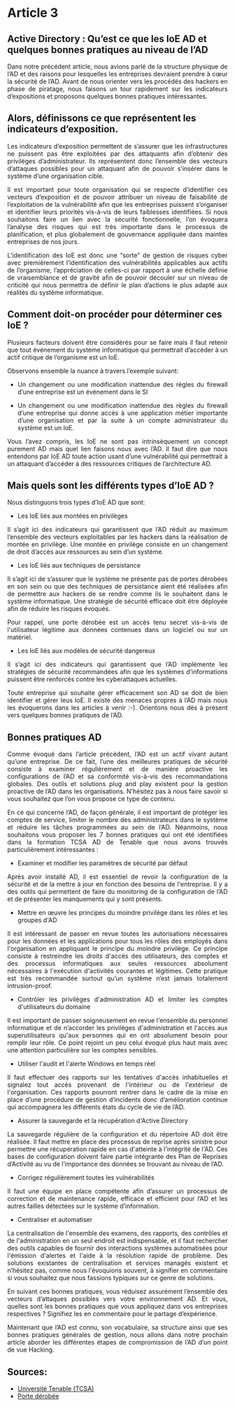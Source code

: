 # Article 3
## Active Directory : Qu’est ce que les IoE AD et quelques bonnes pratiques au niveau de l’AD

<p align="justify"> Dans notre précédent article, nous avions parlé de la structure physique de l’AD et des raisons pour lesquelles les entreprises devraient prendre à cœur la sécurité de l’AD. Avant de nous orienter vers les procédés des hackers en phase de piratage, nous faisons un tour rapidement sur les indicateurs d’expositions et proposons quelques bonnes pratiques intéressantes.</p>
 
## Alors, définissons ce que représentent les indicateurs d’exposition.
 
<p align="justify"> Les indicateurs d’exposition permettent de s’assurer que les infrastructures ne puissent pas être exploitées par des attaquants afin d’obtenir des privilèges d’administrateur. Ils représentent donc l’ensemble des vecteurs d’attaques possibles pour un attaquant afin de pouvoir s’insérer dans le système d’une organisation cible.</p>

<p align="justify"> Il est important pour toute organisation qui se respecte d’identifier ces vecteurs d’exposition et de pouvoir attribuer un niveau de faisabilité de l’exploitation de la vulnérabilité afin que les entreprises puissent s’organiser et identifier leurs priorités vis-à-vis de leurs faiblesses identifiées. Si nous souhaitons faire un lien avec la sécurité fonctionnelle, l’on évoquera l’analyse des risques qui est très importante dans le processus de planification, et plus globalement de gouvernance appliquée dans maintes entreprises de nos jours.</p>

<p align="justify"> L’identification des IoE est donc une “sorte” de gestion de risques cyber avec premièrement l’identification des vulnérabilités applicables aux actifs de l’organisme, l’appréciation de celles-ci par rapport à une échelle définie de vraisemblance et de gravité afin de pouvoir découler sur un niveau de criticité qui nous permettra de définir le plan d’actions le plus adapté aux réalités du système informatique.</p>

## Comment doit-on procéder pour déterminer ces IoE ?
 
<p align="justify"> Plusieurs facteurs doivent être considérés pour se faire mais il faut retenir que tout événement du système informatique qui permettrait d’accéder à un actif critique de l’organisme est un IoE.

Observons ensemble la nuance à travers l’exemple suivant:</p>

- <p align="justify"> Un changement ou une modification inattendue des règles du firewall d’une entreprise est un événement dans le SI
  
- <p align="justify"> Un changement ou une modification inattendue des règles du firewall d’une entreprise qui donne accès à une application métier importante d’une organisation et par la suite à un compte administrateur du système est un IoE.

<p align="justify"> Vous l’avez compris, les IoE ne sont pas intrinsèquement un concept purement AD mais quel lien faisons nous avec l’AD. Il faut dire que nous entendons par IoE AD toute action usant d’une vulnérabilité qui permettrait à un attaquant d’accéder à des ressources critiques de l’architecture AD. </p>

## Mais quels sont les différents types d’IoE AD ?

<p align="justify"> Nous distinguons trois types d’IoE AD que sont:</p>

  - <p align="justify">Les IoE liés aux montées en privilèges

<p align="justify"> Il s’agit ici des indicateurs qui garantissent que l’AD réduit au maximum l’ensemble des vecteurs exploitables par les hackers dans la réalisation de montée en privilège. Une montée en privilège consiste en un changement de droit d’accès aux ressources au sein d’un système.</p>
 
  - <p align="justify">Les IoE liés aux techniques de persistance
  
<p align="justify"> Il s’agit ici de s’assurer que le système ne présente pas de portes dérobées en son sein ou que des techniques de persistance aient été réalisées afin de permettre aux hackers de se rendre comme ils le souhaitent dans le système informatique. Une stratégie de sécurité efficace doit être déployée afin de réduire les risques évoqués.</p>

<p align="justify">Pour rappel, une porte dérobée est un accès tenu secret vis-à-vis de l'utilisateur légitime aux données contenues dans un logiciel ou sur un matériel.</p>

  - <p align="justify">Les IoE liés aux modèles de sécurité dangereux

<p align="justify">Il s’agit ici des indicateurs qui garantissent que l’AD implémente les stratégies de sécurité recommandées afin que les systèmes d’informations puissent être renforcés contre les cyberattaques actuelles.</p>

<p align="justify">Toute entreprise qui souhaite gérer efficacement son AD se doit de bien identifier et gérer leus IoE. Il existe des menaces propres à l’AD mais nous les évoquerons dans les articles à venir :-). Orientons nous dès à présent vers quelques bonnes pratiques de l’AD.</p>

## Bonnes pratiques AD

<p align="justify"> Comme évoqué dans l’article précédent, l’AD est un actif vivant autant qu’une entreprise. De ce fait, l’une des meilleures pratiques de sécurité consiste à examiner régulièrement et de manière proactive les configurations de l’AD et sa conformité vis-à-vis des recommandations globales. Des outils et solutions plug and play existent pour la gestion proactive de l’AD dans les organisations. N’hésitez pas à nous faire savoir si vous souhaitez que l’on vous propose ce type de contenu.</p>

<p align="justify"> En ce qui concerne l’AD, de façon générale, il est important de protéger les comptes de service, limiter le nombre des administrateurs dans le système et réduire les tâches programmées au sein de l’AD. Néanmoins, nous souhaitons vous proposer les 7 bonnes pratiques qui ont été identifiées dans la formation TCSA AD de Tenable que nous avons trouvés particulièrement intéressantes :</p>
 
  - <p align="justify"> Examiner et modifier les paramètres de sécurité par défaut
<p align="justify">Après avoir installé AD, il est essentiel de revoir la configuration de la sécurité et de la mettre à jour en fonction des besoins de l'entreprise. Il y a des outils qui permettent de faire du monitoring de la configuration de l’AD et de présenter les manquements qui y sont présents.</p>

  - <p align="justify"> Mettre en œuvre les principes du moindre privilège dans les rôles et les groupes d'AD
<p align="justify"> Il est intéressant de passer en revue toutes les autorisations nécessaires pour les données et les applications pour tous les rôles des employés dans l'organisation en appliquant le principe du moindre privilège. Ce principe consiste à restreindre les droits d'accès des utilisateurs, des comptes et des processus informatiques aux seules ressources absolument nécessaires à l'exécution d'activités courantes et légitimes. Cette pratique est très recommandée surtout qu’un système n’est jamais totalement intrusion-proof.</p> 

  - <p align="justify">Contrôler les privilèges d'administration AD et limiter les comptes d'utilisateurs du domaine
<p align="justify">Il est important de passer soigneusement en revue l'ensemble du personnel informatique et de n’accorder les privilèges d'administration et l'accès aux superutilisateurs qu'aux personnes qui en ont absolument besoin pour remplir leur rôle. Ce point rejoint un peu celui évoqué plus haut mais avec une attention particulière sur les comptes sensibles.</p> 

  - <p align="justify">Utiliser l'audit et l'alerte Windows en temps réel
<p align="justify">Il faut effectuer des rapports sur les tentatives d'accès inhabituelles et signalez tout accès provenant de l'intérieur ou de l'extérieur de l'organisation. Ces rapports pourront rentrer dans le cadre de la mise en place d’une procédure de gestion d’incidents donc d’amélioration continue qui accompagnera les différents états du cycle de vie de l’AD.</p> 
 
  - <p align="justify">Assurer la sauvegarde et la récupération d'Active Directory
<p align="justify">La sauvegarde régulière de la configuration et du répertoire AD doit être réalisée. Il faut mettre en place des processus de reprise après sinistre pour permettre une récupération rapide en cas d'atteinte à l'intégrité de l'AD. Ces bases de configuration doivent faire partie intégrante des Plan de Reprises d’Activité au vu de l’importance des données se trouvant au niveau de l’AD.</p> 

  - <p align="justify">Corrigez régulièrement toutes les vulnérabilités
<p align="justify">Il faut une équipe en place compétente afin d’assurer un processus de correction et de maintenance rapide, efficace et efficient pour l’AD et les autres failles détectées sur le système d’information.</p> 

  - <p align="justify">Centraliser et automatiser
<p align="justify">La centralisation de l'ensemble des examens, des rapports, des contrôles et de l'administration en un seul endroit est indispensable, et il faut rechercher des outils capables de fournir des interactions systèmes automatisées pour l'émission d'alertes et l'aide à la résolution rapide de problème. Des solutions existantes de centralisation et services managés existent et n’hésitez pas, comme nous l'évoquions souvent, à signifier en commentaire si vous souhaitez que nous fassions typiques sur ce genre de solutions.</p> 

<p align="justify">En suivant ces bonnes pratiques, vous réduisez assurément l’ensemble des vecteurs d’attaques possibles vers votre environnement AD. Et vous, quelles sont les bonnes pratiques que vous appliquez dans vos entreprises respectives ? Signifiez les en commentaire pour le partage d’expérience.</p> 
 
<p align="justify">Maintenant que l’AD est connu, son vocabulaire, sa structure ainsi que ses bonnes pratiques générales de gestion, nous allons dans notre prochain article aborder les différentes étapes de compromission de l’AD d’un point de vue Hacking.</p> 
 
## Sources:

- [Université Tenable (TCSA)](https://University.tenable.com)
- [Porte dérobée](https://www.cnil.fr/fr/definition/porte-derobee-ou-backdoor) 
 
 
 
 
 
 
 
 
 
 
 
 
 
 
 
 
 
 
 
